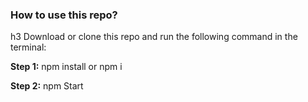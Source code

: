 <h3>How to use this repo?</h3>h3
Download or clone this repo and run the following command in the terminal:

<b>Step 1:</b>
npm install
or
npm i

<b>Step 2:</b>
npm Start
